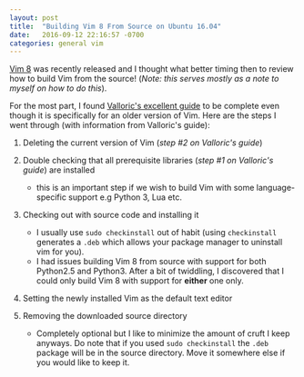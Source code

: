 ```yaml
---
layout: post
title:  "Building Vim 8 From Source on Ubuntu 16.04"
date:   2016-09-12 22:16:57 -0700
categories: general vim
---
```


[Vim 8](https://groups.google.com/forum/#!topic/vim_announce/EKTuhjF3ET0) was recently released and I thought what better timing then to review how to build
Vim from the source! (_Note: this serves mostly as a note to myself on how to do this_). 

For the most part, I found [Valloric's excellent guide](https://github.com/Valloric/YouCompleteMe/wiki/Building-Vim-from-source) to be complete even though it is specifically for an older version of Vim. Here are the steps I went through (with information from Valloric's guide):

1. Deleting the current version of Vim (_step #2 on Valloric's guide_)
2. Double checking that all prerequisite libraries (_step #1 on Valloric's guide_) are installed
	* this is an important step if we wish to build Vim with some language-specific support e.g Python 3, Lua etc.
	  

3. Checking out with source code and installing it
	* I usually use `sudo checkinstall` out of habit (using `checkinstall` generates a `.deb` which allows your package manager to uninstall vim for you).
	* I had issues building Vim 8 from source with support for both Python2.5 and Python3. After a bit of twiddling, I discovered that I could only build Vim 8 with support for **either** one only.
4. Setting the newly installed Vim as the default text editor
5. Removing the downloaded source directory
	* Completely optional but I like to minimize the amount of cruft I keep anyways. Do note that if you used `sudo checkinstall` the `.deb` package will be in the source directory. Move it somewhere else if you would like to keep it.
